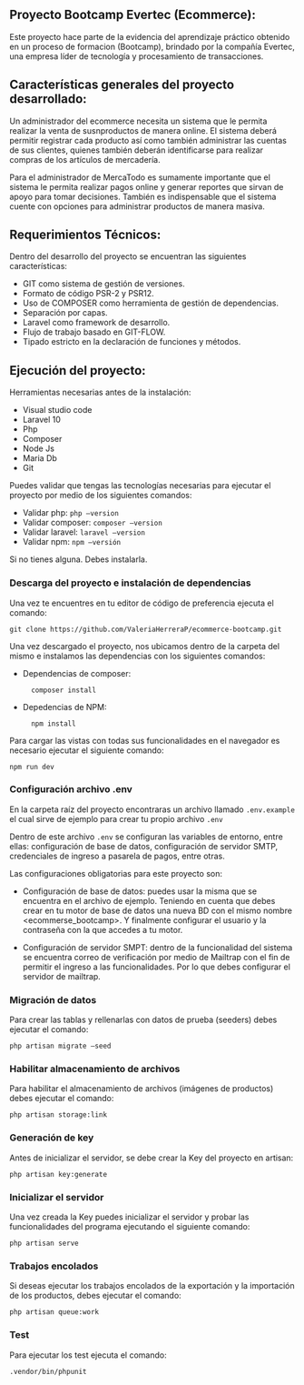 ## Proyecto Bootcamp Evertec (Ecommerce):

Este proyecto hace parte de la evidencia del aprendizaje práctico obtenido en un proceso de formacion (Bootcamp), brindado por la compañía Evertec, una empresa líder de tecnología y procesamiento de transacciones. 

## Características generales del proyecto desarrollado:

Un administrador del ecommerce necesita un sistema que le permita realizar la venta de susnproductos de manera online. El sistema deberá permitir registrar cada producto así como también administrar las cuentas de sus clientes, quienes también deberán identificarse para realizar compras de los artículos de mercadería.

Para el administrador de MercaTodo es sumamente importante que el sistema le permita realizar pagos online y generar reportes que sirvan de apoyo para tomar decisiones. También es indispensable que el sistema cuente con opciones para administrar productos de manera masiva.

## Requerimientos Técnicos:

Dentro del desarrollo del proyecto se encuentran las siguientes características: 

- GIT como sistema de gestión de versiones.
- Formato de código PSR-2 y PSR12.
- Uso de COMPOSER como herramienta de gestión de dependencias.
- Separación por capas.
- Laravel como framework de desarrollo.
- Flujo de trabajo basado en GIT-FLOW.
- Tipado estricto en la declaración de funciones y métodos.

## Ejecución del proyecto:

Herramientas necesarias  antes de la instalación:
- Visual studio code
- Laravel 10
- Php 
- Composer
- Node Js
- Maria Db
- Git

Puedes validar que tengas las tecnologías necesarias para ejecutar el proyecto por medio de los siguientes comandos:

- Validar php:         ```php –version```
- Validar composer: ```composer –version```
- Validar laravel:  ```laravel –version```
- Validar npm: ```npm –versión```

Si no tienes alguna. Debes instalarla.

### Descarga del proyecto e instalación de dependencias

Una vez te encuentres en tu editor de código de preferencia ejecuta el comando:

    git clone https://github.com/ValeriaHerreraP/ecommerce-bootcamp.git

Una vez descargado el proyecto, nos ubicamos dentro de la carpeta del mismo e instalamos las dependencias con los siguientes comandos:

- Dependencias de composer:

        composer install

- Depedencias de NPM:

        npm install

Para cargar las vistas con todas sus funcionalidades en el navegador es necesario ejecutar el siguiente comando:

    npm run dev

### Configuración archivo .env

En la carpeta raíz del proyecto encontraras un archivo llamado ```.env.example``` el cual sirve de ejemplo para crear tu propio archivo ```.env```

Dentro de este archivo ```.env``` se configuran las variables de entorno, entre ellas: configuración de base de datos, configuración de servidor SMTP, credenciales de ingreso a pasarela de pagos, entre otras.

Las configuraciones obligatorias para este proyecto son:

- Configuración de base de datos: puedes usar la misma que se encuentra en el archivo de ejemplo. Teniendo en cuenta que debes crear en tu motor de base de datos una nueva BD con el mismo nombre <ecommerse_bootcamp>.  Y finalmente configurar el usuario y la contraseña con la que accedes a tu motor. 

- Configuración de servidor SMPT: dentro de la funcionalidad del sistema se encuentra correo de verificación por medio de Mailtrap con el fin de permitir el ingreso a las funcionalidades. Por lo que debes configurar el servidor de mailtrap.

### Migración de datos

Para crear las tablas y rellenarlas con datos de prueba (seeders) debes ejecutar el comando:

    php artisan migrate –seed

### Habilitar almacenamiento de archivos

Para habilitar el almacenamiento de archivos (imágenes de productos) debes ejecutar el comando:

    php artisan storage:link

### Generación de key

Antes de inicializar el servidor, se debe crear la Key del proyecto en artisan:

    php artisan key:generate

### Inicializar el servidor

Una vez creada la Key puedes inicializar el servidor y probar las funcionalidades del programa ejecutando el siguiente comando:

    php artisan serve


### Trabajos encolados

Si deseas ejecutar los trabajos encolados de la exportación y la importación de los productos, debes ejecutar el comando: 

    php artisan queue:work

### Test

Para ejecutar los test ejecuta el comando:

    .vendor/bin/phpunit

